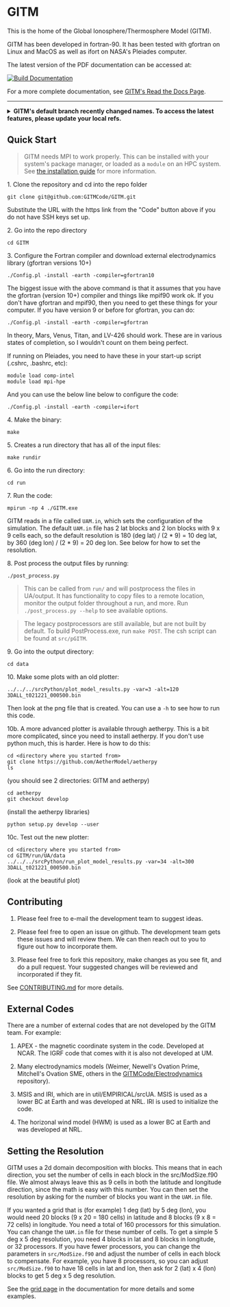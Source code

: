 # GITM

This is the home of the Global Ionosphere/Thermosphere Model (GITM).

GITM has been developed in fortran-90. It has been tested with gfortran
on Linux and MacOS as well as ifort on NASA's Pleiades computer.

The latest version of the PDF documentation can be accessed at:

[![Build Documentation](https://github.com/GITMCode/GITM/actions/workflows/build-docs.yml/badge.svg)](https://github.com/GITMCode/GITM/actions/workflows/build-docs.yml)

For a more complete documentation, see [GITM's Read the Docs Page](https://gitm.readthedocs.io).

---

<details>
<summary><b>GITM's default branch recently changed names. To access the latest features, please update your local refs.</b></summary>

From your local clone of this repository, run the following commands to update the name of the default branch.

```sh
git branch -m master main
git fetch origin
git branch -u origin/main main
git remote set-head origin -a
```

Optionally, run the following command to remove tracking references to the old branch name.

```sh
git remote prune origin
```

</details>

## Quick Start

> GITM needs MPI to work properly. This can be installed with your system's package manager, or loaded as a `module` on an HPC system.
> See [the installation guide](https://gitm.readthedocs.io/en/latest/quick_start/#requirements) for more information.

1\. Clone the repository and cd into the repo folder

```shell
git clone git@github.com:GITMCode/GITM.git
```

Substitute the URL with the https link from the "Code" button above if you do not have SSH keys set up.

2\. Go into the repo directory

```shell
cd GITM
```

3\. Configure the Fortran compiler and download external electrodynamics library
(gfortran versions 10+)

```shell
./Config.pl -install -earth -compiler=gfortran10
```

The biggest issue with the above command is that it assumes that you
have the gfortran (version 10+) compiler and things like mpif90 work
ok.  If you don't have gfortran and mpif90, then you need to get these
things for your computer.  If you have version 9 or before for gfortran,
you can do:

```shell
./Config.pl -install -earth -compiler=gfortran
```

In theory, Mars, Venus, Titan, and LV-426 should work.  These are in
various states of completion, so I wouldn't count on them being
perfect.

If running on Pleiades, you need to have these
in your start-up script (.cshrc, .bashrc, etc):

```
module load comp-intel
module load mpi-hpe
```

And you can use the below line below to configure the code:

```shell
./Config.pl -install -earth -compiler=ifort
```

4\. Make the binary:

```shell
make
```

5\. Creates a run directory that has all of the input files:

```shell
make rundir
```

6\. Go into the run directory:

```shell
cd run
```

7\. Run the code:

```shell
mpirun -np 4 ./GITM.exe
```

GITM reads in a file called `UAM.in`, which sets the configuration of
the simulation. The default `UAM.in` file has 2 lat blocks and 2 lon
blocks with 9 x 9 cells each, so the default resolution is 180 (deg
lat) / (2 \* 9) = 10 deg lat, by 360 (deg lon) / (2 \* 9) = 20 deg
lon. See below for how to set the resolution.

8\. Post process the output files by running:

```shell
./post_process.py
```

> This can be called from `run/` and will postprocess the files in UA/output.
> It has functionality to copy files to a remote location, monitor the
> output folder throughout a run, and more. Run `./post_process.py --help` to
> see available options.

> The legacy postprocessors are still available, but are not built by default. To build
> PostProcess.exe, run `make POST`. The csh script can be found at `src/pGITM`.

9\. Go into the output directory:

```shell
cd data
```

10\. Make some plots with an old plotter:

```shell
../../../srcPython/plot_model_results.py -var=3 -alt=120 3DALL_t021221_000500.bin
```

Then look at the png file that is created.  You can use a `-h` to see
how to run this code.

10b\. A more advanced plotter is available through aetherpy. This is a bit more
complicated, since you need to install aetherpy. If you don't use python
much, this is harder. Here is how to do this:

```shell
cd <directory where you started from>
git clone https://github.com/AetherModel/aetherpy
ls
```

(you should see 2 directories: GITM and aetherpy)

```shell
cd aetherpy
git checkout develop
```

(install the aetherpy libraries)

```shell
python setup.py develop --user
```

10c\. Test out the new plotter:

```shell
cd <directory where you started from>
cd GITM/run/UA/data
../../../srcPython/run_plot_model_results.py -var=34 -alt=300 3DALL_t021221_000500.bin
```

(look at the beautiful plot)

## Contributing

1. Please feel free to e-mail the development team to suggest ideas.

2. Please feel free to open an issue on github.  The development team
gets these issues and will review them.  We can then reach out to you
to figure out how to incorporate them.

3. Please feel free to fork this repository, make changes as you see
fit, and do a pull request.  Your suggested changes will be reviewed
and incorporated if they fit.

See [CONTRIBUTING.md](.github/CONTRIBUTING.md) for more details.

## External Codes

There are a number of external codes that are not developed by the GITM
team.  For example:

1. APEX - the magnetic coordinate system in the code.  Developed at
NCAR. The IGRF code that comes with it is also not developed at UM.

2. Many electrodynamics models (Weimer, Newell's Ovation Prime,
Mitchell's Ovation SME, others in the 
[GITMCode/Electrodynamics](https://github.com/GITMCode/Electrodynamics)
repository).

3. MSIS and IRI, which are in util/EMPIRICAL/srcUA. MSIS is used as a
lower BC at Earth and was developed at NRL. IRI is used to initialize
the code.

4. The horizonal wind model (HWM) is used as a lower BC at Earth and
was developed at NRL.

## Setting the Resolution

GITM uses a 2d domain decomposition with blocks. This means that in
each direction, you set the number of cells in each block in the
src/ModSize.f90 file. We almost always leave this as 9 cells in both
the latitude and longitude direction, since the math is easy with this
number. You can then set the resolution by asking for the number of
blocks you want in the `UAM.in` file.

If you wanted a grid that is (for example) 1 deg (lat) by 5 deg (lon),
you would need 20 blocks (9 x 20 = 180 cells) in latitude and 8 blocks
(9 x 8 = 72 cells) in longitude.  You need a total of 160 processors for this
simulation. You can change the `UAM.in` file for these number of cells.
To get a simple 5 deg x 5 deg resolution, you need 4 blocks in lat
and 8 blocks in longitude, or 32 processors.  If you have fewer
processors, you can change the parameters in `src/ModSize.f90` and adjust the
number of cells in each block to compensate. For example, you have 8
processors, so you can adjust `src/ModSize.f90` to have 18 cells in lat and
lon, then ask for 2 (lat) x 4 (lon) blocks to get 5 deg x 5 deg resolution.

See the 
[grid page](https://gitm.readthedocs.io/en/latest/grid/#horizontal-resolution)
in the documentation for more details and some examples.
